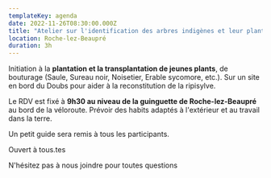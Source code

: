 ```yaml
---
templateKey: agenda
date: 2022-11-26T08:30:00.000Z
title: "Atelier sur l'identification des arbres indigènes et leur plantation #2"
location: Roche-lez-Beaupré
duration: 3h
---
```

<!--StartFragment-->

Initiation à la **plantation et la transplantation de jeunes plants**, de bouturage (Saule, Sureau noir, Noisetier, Erable sycomore, etc.). Sur un site en bord du Doubs pour aider à la reconstitution de la ripisylve.

Le RDV est fixé à **9h30 au niveau de la guinguette de Roche-lez-Beaupré** au bord de la véloroute. Prévoir des habits adaptés à l'extérieur et au travail dans la terre.

Un petit guide sera remis à tous les participants.

Ouvert à tous.tes

N'hésitez pas à nous joindre pour toutes questions

<!--EndFragment-->